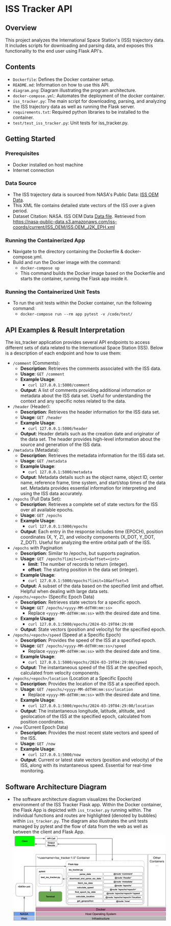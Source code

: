 # ISS Tracker API

## Overview
This project analyzes the International Space Station's (ISS) trajectory data. It includes scripts for downloading and parsing data, and exposes this functionality to the end user using Flask API's.

## Contents
- `Dockerfile`: Defines the Docker container setup.
- `README.md`: Information on how to use this API.
- `diagram.png`: Diagram illustrating the program architecture.
- `docker-compose.yml`: Automates the deployment of the docker container.
- `iss_tracker.py`: The main script for downloading, parsing, and analyzing the ISS trajectory data as well as running the Flask server.
- `requirements.txt`: Required python libraries to be installed to the container.
- `test/test_iss_tracker.py`: Unit tests for iss_tracker.py.

## Getting Started
### Prerequisites
- Docker installed on host machine
- Internet connection

### Data Source
- The ISS trajectory data is sourced from NASA's Public Data: [ISS OEM Data](https://nasa-public-data.s3.amazonaws.com/iss-coords/current/ISS_OEM/ISS.OEM_J2K_EPH.xml).
- This XML file contains detailed state vectors of the ISS over a given period.
- Dataset Citation: NASA. ISS OEM Data [Data file](https://nasa-public-data.s3.amazonaws.com/iss-coords/current/ISS_OEM/ISS.OEM_J2K_EPH.xml). Retrieved from https://nasa-public-data.s3.amazonaws.com/iss-coords/current/ISS_OEM/ISS.OEM_J2K_EPH.xml

### Running the Containerized App
- Navigate to the directory containing the Dockerfile & docker-compose.yml.
- Build and run the Docker image with the command: 
    - `docker-compose up`
    - This command builds the Docker image based on the Dockerfile and starts the container, running the Flask app inside it.

### Running the Containerized Unit Tests
- To run the unit tests within the Docker container, run the following command: 
    - `docker-compose run --rm app pytest -v /code/test/`

## API Examples & Result Interpretation
The iss_tracker application provides several API endpoints to access different sets of data related to the International Space Station (ISS). Below is a description of each endpoint and how to use them:
- `/comment` (Comments): 
    - **Description**: Retrieves the comments associated with the ISS data.
    - **Usage**: `GET /comment`
    - **Example Usage**: 
        - `curl 127.0.0.1:5000/comment`
    - **Output**: A list of comments providing additional information or metadata about the ISS data set. Useful for understanding the context and any specific notes related to the data.
- `/header` (Header): 
    - **Description**: Retrieves the header information for the ISS data set.
    - **Usage**: `GET /header`
    - **Example Usage**: 
        - `curl 127.0.0.1:5000/header`
    - **Output**: Header details such as the creation date and originator of the data set. The header provides high-level information about the source and generation of the ISS data.
- `/metadata` (Metadata): 
    - **Description**: Retrieves the metadata information for the ISS data set.
    - **Usage**: `GET /metadata`
    - **Example Usage**: 
        - `curl 127.0.0.1:5000/metadata`
    - **Output**: Metadata details such as the object name, object ID, center name, reference frame, time system, and start/stop times of the data set. Metadata provides essential information for interpreting and using the ISS data accurately.
- `/epochs` (Full Data Set): 
    - **Description**: Retrieves a complete set of state vectors for the ISS over all available epochs.
    - **Usage**: `GET /epochs`
    - **Example Usage**: 
        - `curl 127.0.0.1:5000/epochs`
    - **Output**: Each entry in the response includes time (EPOCH), position coordinates (X, Y, Z), and velocity components (X_DOT, Y_DOT, Z_DOT). Useful for analyzing the entire orbital path of the ISS.
- `/epochs` with Pagination
    - **Description**: Similar to /epochs, but supports pagination.
    - **Usage**: `GET /epochs?limit=<int>&offset=<int>`
        - **limit**: The number of records to return (integer).
        - **offset**: The starting position in the data set (integer).
    - **Example Usage**: 
        - `curl 127.0.0.1:5000/epochs?limit=10&offset=5`
    - **Output**: A subset of the data based on the specified limit and offset. Helpful when dealing with large data sets.
- `/epochs/<epoch>` (Specific Epoch Data)
    - **Description**: Retrieves state vectors for a specific epoch.
    - **Usage**: `GET /epochs/<yyyy-MM-ddTHH:mm:ss>`
        - Replace `<yyyy-MM-ddTHH:mm:ss>` with the desired date and time.
    - **Example Usage**: 
        - `curl 127.0.0.1:5000/epochs/2024-03-19T04:29:00`
    - **Output**: State vectors (position and velocity) for the specified epoch.
- `/epochs/<epoch>/speed` (Speed at a Specific Epoch)
    - **Description**: Provides the speed of the ISS at a specified epoch.
    - **Usage**: `GET /epochs/<yyyy-MM-ddTHH:mm:ss>/speed`
        - Replace `<yyyy-MM-ddTHH:mm:ss>` with the desired date and time.
    - **Example Usage**: 
        - `curl 127.0.0.1:5000/epochs/2024-03-19T04:29:00/speed`
    - **Output**: The instantaneous speed of the ISS at the specified epoch, calculated from velocity components.
- `/epochs/<epoch>/location` (Location at a Specific Epoch)
    - **Description**: Provides the location of the ISS at a specified epoch.
    - **Usage**: `GET /epochs/<yyyy-MM-ddTHH:mm:ss>/location`
        - Replace `<yyyy-MM-ddTHH:mm:ss>` with the desired date and time.
    - **Example Usage**: 
        - `curl 127.0.0.1:5000/epochs/2024-03-19T04:29:00/location`
    - **Output**: The instantaneous longitude, latitude, altitude, and geolocation of the ISS at the specified epoch, calculated from position coordinates.
- `/now` (Current Epoch Data)
    - **Description**: Provides the most recent state vectors and speed of the ISS.
    - **Usage**: `GET /now`
    - **Example Usage**: 
        - `curl 127.0.0.1:5000/now`
    - **Output**: Current or latest state vectors (position and velocity) of the ISS, along with its instantaneous speed. Essential for real-time monitoring.

## Software Architecture Diagram
- The software architecture diagram visualizes the Dockerized environment of the ISS Tracker Flask app. Within the Docker container, the Flask App is depicted with `iss_tracker.py` running within. The individual functions and routes are highlighted (denoted by bubbles) within `iss_tracker.py`. The diagram also illustrates the unit tests managed by pytest and the flow of data from the web as well as between the client and Flask App.
![Software Architecture Diagram](diagram.png)